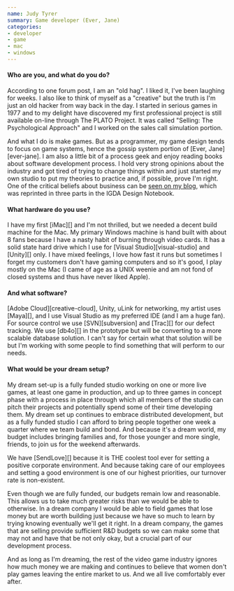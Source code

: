 ```yaml
---
name: Judy Tyrer
summary: Game developer (Ever, Jane)
categories:
- developer
- game
- mac
- windows
---
```


#### Who are you, and what do you do?

According to one forum post, I am an "old hag". I liked it, I've been laughing for weeks. I also like to think of myself as a "creative" but the truth is I'm just an old hacker from way back in the day. I started in serious games in 1977 and to my delight have discovered my first professional project is still available on-line through The PLATO Project. It was called "Selling: The Psychological Approach" and I worked on the sales call simulation portion. 

And what I do is make games. But as a programmer, my game design tends to focus on game systems, hence the gossip system portion of [Ever, Jane][ever-jane]. I am also a little bit of a process geek and enjoy reading books about software development process. I hold very strong opinions about the industry and got tired of trying to change things within and just started my own studio to put my theories to practice and, if possible, prove I'm right. One of the critical beliefs about business can be [seen on my blog](http://www.3turnproductions.com/blog/2013/5/8/advantages-of-distributed-development-and-work-from-home "Judy's post on working from home."), which was reprinted in three parts in the IGDA Design Notebook.

#### What hardware do you use?

I have my first [iMac][] and I'm not thrilled, but we needed a decent build machine for the Mac. My primary Windows machine is hand built with about 8 fans because I have a nasty habit of burning through video cards. It has a solid state hard drive which I use for [Visual Studio][visual-studio] and [Unity][] only. I have mixed feelings, I love how fast it runs but sometimes I forget my customers don't have gaming computers and so it's good, I play mostly on the Mac (I came of age as a UNIX weenie and am not fond of closed systems and thus have never liked Apple).

#### And what software?

[Adobe Cloud][creative-cloud], Unity, uLink for networking, my artist uses [Maya][], and I use Visual Studio as my preferred IDE (and I am a huge fan). For source control we use [SVN][subversion] and [Trac][] for our defect tracking. We use [db4o][] in the prototype but will be converting to a more scalable database solution. I can't say for certain what that solution will be but I'm working with some people to find something that will perform to our needs.

#### What would be your dream setup?

My dream set-up is a fully funded studio working on one or more live games, at least one game in production, and up to three games in concept phase with a process in place through which all members of the studio can pitch their projects and potentially spend some of their time developing them.  My dream set up continues to embrace distributed development, but as a fully funded studio I can afford to bring people together one week a quarter where we team build and bond. And because it's a dream world, my budget includes bringing families and, for those younger and more single, friends, to join us for the weekend afterwards. 

We have [SendLove][] because it is THE coolest tool ever for setting a positive corporate environment. And because taking care of our employees and setting a good environment is one of our highest priorities, our turnover rate is non-existent.

Even though we are fully funded, our budgets remain low and reasonable. This allows us to take much greater risks than we would be able to otherwise. In a dream company I would be able to field games that lose money but are worth building just because we have so much to learn by trying knowing eventually we'll get it right. In a dream company, the games that are selling provide sufficient R&D budgets so we can make some that may not and have that be not only okay, but a crucial part of our development process.

And as long as I'm dreaming, the rest of the video game industry ignores how much money we are making and continues to believe that women don't play games leaving the entire market to us. And we all live comfortably ever after.